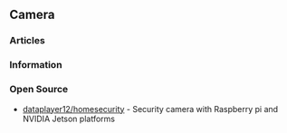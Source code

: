 ## Camera


### Articles



### Information



### Open Source
- [dataplayer12/homesecurity](https://github.com/dataplayer12/homesecurity) - Security camera with Raspberry pi and NVIDIA Jetson platforms

